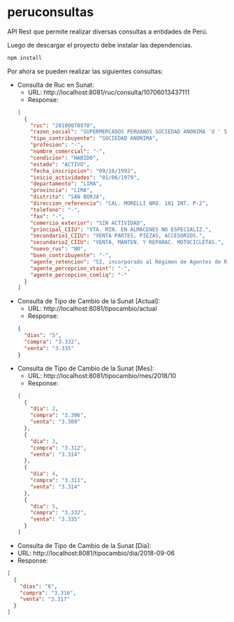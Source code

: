 # peruconsultas
API Rest que permite realizar diversas consultas a entidades de Perú.

Luego de descargar el proyecto debe instalar las dependencias.
```javascript
npm install
```

Por ahora se pueden realizar las siguientes consultas:
* Consulta de Ruc en Sunat: 
  * URL: http://localhost:8081/ruc/consulta/10706013437111
  * Response:
  ```json
  [
    {
      "ruc": "20100070970",
      "razon_social": "SUPERMERCADOS PERUANOS SOCIEDAD ANONIMA 'O ' S.P.S.A.",
      "tipo_contribuyente": "SOCIEDAD ANONIMA",
      "profesion": "-",
      "nombre_comercial": "-",
      "condicion": "HABIDO",
      "estado": "ACTIVO",
      "fecha_inscripcion": "09/10/1992",
      "inicio_actividades": "01/06/1979",
      "departamento": "LIMA",
      "provincia": "LIMA",
      "distrito": "SAN BORJA",
      "direccion_referencia": "CAL. MORELLI NRO. 181 INT. P-2",
      "telefono": "-",
      "fax": "-",
      "comercio_exterior": "SIN ACTIVIDAD",
      "principal_CIIU": "VTA. MIN. EN ALMACENES NO ESPECIALIZ.",
      "secundario1_CIIU": "VENTA PARTES, PIEZAS, ACCESORIOS.",
      "secundario2_CIIU": "VENTA, MANTEN. Y REPARAC. MOTOCICLETAS.",
      "nuevo_rus": "NO",
      "buen_contribuyente": "-",
      "agente_retencion": "SI, incorporado al Régimen de Agentes de Retención de IGV (R.S.037-2002) a partir del 01/06/2002",
      "agente_percepcion_vtaint": "-",
      "agente_percepcion_comliq": "-"
    }
  ]
  ```
* Consulta de Tipo de Cambio de la Sunat [Actual]: 
  * URL: http://localhost:8081/tipocambio/actual
  * Response:
  ```json
  {
    "dias": "5",
    "compra": "3.332",
    "venta": "3.335"
  }
  ```
* Consulta de Tipo de Cambio de la Sunat [Mes]: 
  * URL: http://localhost:8081/tipocambio/mes/2018/10
  * Response:
  ```json
  [
    {
      "dia": 2,
      "compra": "3.306",
      "venta": "3.309"
    },
    {
      "dia": 3,
      "compra": "3.312",
      "venta": "3.314"
    },
    {
      "dia": 4,
      "compra": "3.311",
      "venta": "3.314"
    },
    {
      "dia": 5,
      "compra": "3.332",
      "venta": "3.335"
    }
  ]
  ```
 * Consulta de Tipo de Cambio de la Sunat [Dia]: 
  * URL: http://localhost:8081/tipocambio/dia/2018-09-06
  * Response:
  ```json
  [
    {
      "dias": "6",
      "compra": "3.316",
      "venta": "3.317"
    }
  ]
  ```
